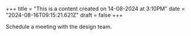 +++
title = "This is a content created on 14-08-2024 at 3:10PM"
date = "2024-08-16T09:15:21.621Z"
draft = false
+++

  Schedule a meeting with the design team.
        
